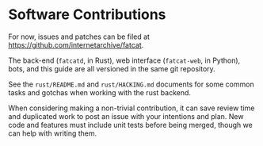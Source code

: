 # Software Contributions

For now, issues and patches can be filed at <https://github.com/internetarchive/fatcat>.

The back-end (`fatcatd`, in Rust), web interface (`fatcat-web`, in Python),
bots, and this guide are all versioned in the same git repository.

See the `rust/README.md` and `rust/HACKING.md` documents for some common tasks
and gotchas when working with the rust backend.

When considering making a non-trivial contribution, it can save review time and
duplicated work to post an issue with your intentions and plan. New code and
features must include unit tests before being merged, though we can help with
writing them.
